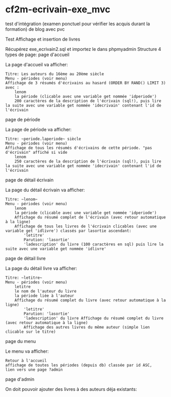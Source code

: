 # cf2m-ecrivain-exe_mvc
test d'intégration (examen ponctuel pour vérifier les acquis durant la formation) de blog avec pvc

Test Affichage et insertion de livres

Récupérez exe_ecrivain2.sql et importez le dans phpmyadmin
Structure
4 types de page:
page d'accueil

La page d'accueil va afficher:

    Titre: Les auteurs du 16ème au 20ème siècle
    Menu - périodes (voir menu)
    Affichage de 3 résumés d'écrivains au hasard (ORDER BY RAND() LIMIT 3) avec :
        lenom
        la période (clicable avec une variable get nommée 'idperiode')
        200 caractères de la description de l'écrivain (sql!), puis lire la suite avec une variable get nommée 'idecrivain' contenant l'id de l'écrivain

page de période

La page de période va afficher:

    Titre: ~periode.laperiode~ siècle
    Menu - périodes (voir menu)
    Affichage de tous les résumés d'écrivains de cette période. "pas d'écrivain" affiché si vide
        lenom
        250 caractères de la description de l'écrivain (sql!), puis lire la suite avec une variable get nommée 'idecrivain' contenant l'id de l'écrivain

page de détail écrivain

La page du détail écrivain va afficher:

    Titre: ~lenom~
    Menu - périodes (voir menu)
        lenom
        la période (clicable avec une variable get nommée 'idperiode')
        Affichage du résumé complet de l'écrivain (avec retour automatique à la ligne)
        Affichage de tous les livres de l'écrivain clicables (avec une variable get 'idlivre') classés par lasortie ascendant:
            'letitre'
            Parution: 'lasortie'
            'ladescription' du livre (100 caractères en sql) puis lire la suite avec une variable get nommée 'idlivre'

page de détail livre

La page du détail livre va afficher:

    Titre: ~letitre~
    Menu - périodes (voir menu)
        letitre
        le nom de l'auteur du livre
        la période liée à l'auteur
        Affichage du résumé complet du livre (avec retour automatique à la ligne)
            'letitre'
            Parution: 'lasortie'
            'ladescription' du livre Affichage du résumé complet du livre (avec retour automatique à la ligne)
            Affichage des autres livres du même auteur (simple lien clicable sur le titre) 

page du menu

Le menu va afficher:

    Retour à l'accueil
    affichage de toutes les périodes (depuis db) classée par id ASC,
    lien vers une page ?admin

page d'admin

On doit pouvoir ajouter des livres à des auteurs déja existants:
